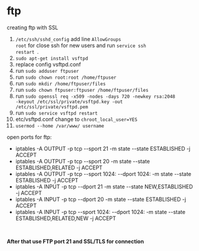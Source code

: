 # ftp
creating ftp with SSL

1) <code>/etc/ssh/sshd_config</code> add line <code>AllowGroups root</code> for close ssh for new users and run <code>service ssh restart
</code>. 
2) <code>sudo apt-get install vsftpd</code>
3) replace config vsftpd.conf
4) run <code>sudo adduser ftpuser</code>
5) run <code>sudo chown root:root /home/ftpuser</code>
6) run <code>sudo mkdir /home/ftpuser/files</code>
7) run <code>sudo chown ftpuser:ftpuser /home/ftpuser/files</code>
8) run <code>sudo openssl req -x509 -nodes -days 720 -newkey rsa:2048 -keyout /etc/ssl/private/vsftpd.key -out /etc/ssl/private/vsftpd.pem</code>
9) run <code>sudo service vsftpd restart</code>
10) etc/vsftpd.conf change to <code>chroot_local_user=YES</code>
11) <code>usermod --home /var/www/ username</code>

open ports for ftp:
<ul>
  <li>iptables -A OUTPUT -p tcp --sport 21 -m state --state ESTABLISHED -j ACCEPT</li>
  <li>iptables -A OUTPUT -p tcp --sport 20 -m state --state ESTABLISHED,RELATED -j ACCEPT</li>
  <li>iptables -A OUTPUT -p tcp --sport 1024: --dport 1024: -m state --state ESTABLISHED -j ACCEPT</li>
  <li>iptables -A INPUT -p tcp --dport 21 -m state --state NEW,ESTABLISHED -j ACCEPT</li></li>
  <li>iptables -A INPUT -p tcp --dport 20 -m state --state ESTABLISHED -j ACCEPT</li>
  <li>iptables -A INPUT -p tcp --sport 1024: --dport 1024: -m state --state ESTABLISHED,RELATED,NEW -j ACCEPT</li>
</ul>
<br>
<p><b>After that use FTP port 21 and SSL/TLS for connection</b></p>
